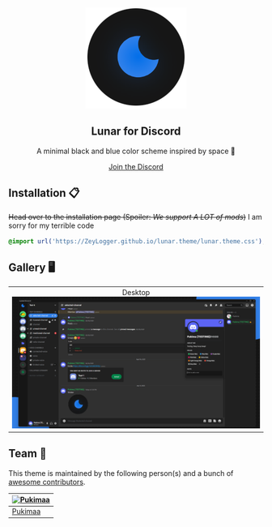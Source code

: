 <p align="center">
    <img src="https://github.com/lunar-theme/lunar-theme/raw/main/assets/icon-rounded.png" alt="Lunar Logo" />
    <h2 align="center">Lunar for Discord</h2>
</p>
<p align="center">
    A minimal black and blue color scheme inspired by space 🚀
</p><p align="center">
    <a href="https://discord.gg/xvj3t9TwFT" target="_blank" rel="external">Join the Discord<a>
</p>

## Installation 📋
~~Head over to the installation page (Spoiler: *We support A LOT of mods*)~~ I am sorry for my terrible code <br>
```css
@import url('https://ZeyLogger.github.io/lunar.theme/lunar.theme.css');
```

## Gallery 🖥️
<table>
    <tr>
        <td align="center" style="padding=0;width=50%;">Desktop<img src="assets/preview.png" /></td>
    </tr>
</table>

## Team 👥

This theme is maintained by the following person(s) and a bunch of [awesome contributors](https://github.com/lunar-theme/discord/graphs/contributors).

[![Pukimaa](https://avatars.githubusercontent.com/u/58347116?v=4&size=128)](https://github.com/Pukimaa) |
--- |
|[Pukimaa](https://github.com/Pukimaa) |
